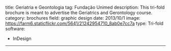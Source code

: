 title: Geriatria e Geontologia
tag: Fundação Unimed
description: This tri-fold brochure is meant to advertise the Geriatrics and Gerontology course.
category: brochures
field: graphic design
date: 2013/10/1
image: https://farm6.staticflickr.com/5641/21242954710_8ab0e7cc7a
type: Tri-fold
software:
- InDesign
---

